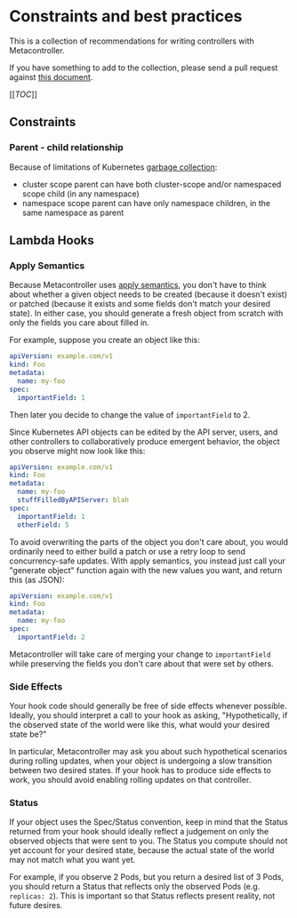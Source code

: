 # Constraints and best practices

This is a collection of recommendations for writing controllers with Metacontroller.

If you have something to add to the collection, please send a pull request against
[this document](https://www.github.com/metacontroller/metacontroller/tree/master/docs/src/guide/best-practices.md).

[[_TOC_]]

## Constraints

### Parent - child relationship

Because of limitations of Kubernetes [garbage collection](https://github.com/kubernetes/community/blob/master/contributors/design-proposals/api-machinery/garbage-collection.md#api-changes):
* cluster scope parent can have both cluster-scope and/or namespaced scope child (in any namespace)
* namespace scope parent can have only namespace children, in the same namespace as parent

## Lambda Hooks

### Apply Semantics

Because Metacontroller uses [apply semantics](../api/apply.md), you don't have to
think about whether a given object needs to be created (because it doesn't exist)
or patched (because it exists and some fields don't match your desired state).
In either case, you should generate a fresh object from scratch with only the
fields you care about filled in.

For example, suppose you create an object like this:

```yaml
apiVersion: example.com/v1
kind: Foo
metadata:
  name: my-foo
spec:
  importantField: 1
```

Then later you decide to change the value of `importantField` to 2.

Since Kubernetes API objects can be edited by the API server, users, and other
controllers to collaboratively produce emergent behavior, the object you observe
might now look like this:

```yaml
apiVersion: example.com/v1
kind: Foo
metadata:
  name: my-foo
  stuffFilledByAPIServer: blah
spec:
  importantField: 1
  otherField: 5
```

To avoid overwriting the parts of the object you don't care about, you would
ordinarily need to either build a patch or use a retry loop to send
concurrency-safe updates.
With apply semantics, you instead just call your "generate object" function
again with the new values you want, and return this (as JSON):

```yaml
apiVersion: example.com/v1
kind: Foo
metadata:
  name: my-foo
spec:
  importantField: 2
```

Metacontroller will take care of merging your change to `importantField` while
preserving the fields you don't care about that were set by others.

### Side Effects

Your hook code should generally be free of side effects whenever possible.
Ideally, you should interpret a call to your hook as asking,
"Hypothetically, if the observed state of the world were like this, what would
your desired state be?"

In particular, Metacontroller may ask you about such hypothetical scenarios
during rolling updates, when your object is undergoing a slow transition between
two desired states.
If your hook has to produce side effects to work, you should avoid enabling
rolling updates on that controller.

### Status

If your object uses the Spec/Status convention, keep in mind that the Status
returned from your hook should ideally reflect a judgement on only the observed
objects that were sent to you.
The Status you compute should not yet account for your desired state, because
the actual state of the world may not match what you want yet.

For example, if you observe 2 Pods, but you return a desired list of 3 Pods,
you should return a Status that reflects only the observed Pods
(e.g. `replicas: 2`).
This is important so that Status reflects present reality, not future desires.
